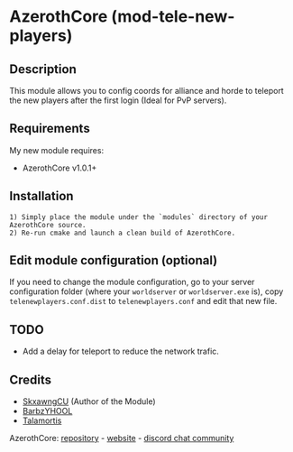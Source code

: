 # AzerothCore (mod-tele-new-players)


## Description

This module allows you to config coords for alliance and horde to teleport the new players after the first login (Ideal for PvP servers).


## Requirements

My new module requires:

- AzerothCore v1.0.1+


## Installation

```
1) Simply place the module under the `modules` directory of your AzerothCore source. 
2) Re-run cmake and launch a clean build of AzerothCore.
```

## Edit module configuration (optional)

If you need to change the module configuration, go to your server configuration folder (where your `worldserver` or `worldserver.exe` is), copy `telenewplayers.conf.dist` to `telenewplayers.conf` and edit that new file.

## TODO
- Add a delay for teleport to reduce the network trafic.


## Credits

* [SkxawngCU](https://github.com/skxawng-cu) (Author of the Module)
* [BarbzYHOOL](https://github.com/barbzyhool)
* [Talamortis](https://github.com/talamortis)


AzerothCore: [repository](https://github.com/azerothcore) - [website](http://azerothcore.org/) - [discord chat community](https://discord.gg/PaqQRkd)
